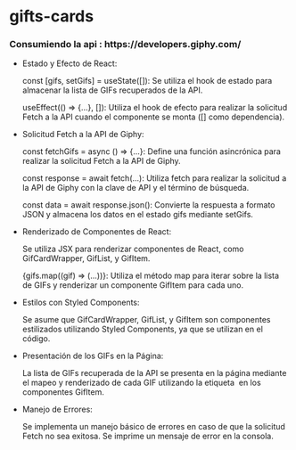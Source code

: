 # gifts-cards

<h3>Consumiendo la api : https://developers.giphy.com/</h3>

<ul>
<li>Estado y Efecto de React:

const [gifs, setGifs] = useState([]): Se utiliza el hook de estado para almacenar la lista de GIFs recuperados de la API.

useEffect(() => {...}, []): Utiliza el hook de efecto para realizar la solicitud Fetch a la API cuando el componente se monta ([] como dependencia).</li>

<li>Solicitud Fetch a la API de Giphy:

const fetchGifs = async () => {...}: Define una función asincrónica para realizar la solicitud Fetch a la API de Giphy.

const response = await fetch(...): Utiliza fetch para realizar la solicitud a la API de Giphy con la clave de API y el término de búsqueda.

const data = await response.json(): Convierte la respuesta a formato JSON y almacena los datos en el estado gifs mediante setGifs.</li>

<li>Renderizado de Componentes de React:

Se utiliza JSX para renderizar componentes de React, como GifCardWrapper, GifList, y GifItem.

{gifs.map((gif) => (...))}: Utiliza el método map para iterar sobre la lista de GIFs y renderizar un componente GifItem para cada uno.</li>

<li>Estilos con Styled Components:

Se asume que GifCardWrapper, GifList, y GifItem son componentes estilizados utilizando Styled Components, ya que se utilizan en el código.</li>

<li>Presentación de los GIFs en la Página:

La lista de GIFs recuperada de la API se presenta en la página mediante el mapeo y renderizado de cada GIF utilizando la etiqueta <img> en los componentes GifItem.</li>

<li>Manejo de Errores:

Se implementa un manejo básico de errores en caso de que la solicitud Fetch no sea exitosa. Se imprime un mensaje de error en la consola.</li>

</ul>
  
</ul>
